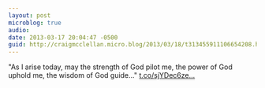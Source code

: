 ```yaml
---
layout: post
microblog: true
audio: 
date: 2013-03-17 20:04:47 -0500
guid: http://craigmcclellan.micro.blog/2013/03/18/t313455911106654208.html
---
```

"As I arise today, may the strength of God pilot me, the power of God uphold me, the wisdom of God guide..." [t.co/sjYDec6ze...](http://t.co/sjYDec6zew)
